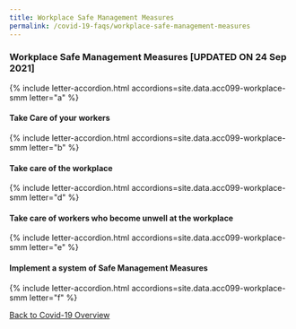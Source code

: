 ```yaml
---
title: Workplace Safe Management Measures
permalink: /covid-19-faqs/workplace-safe-management-measures
---
```


### Workplace Safe Management Measures [UPDATED ON 24 Sep 2021]

{% include letter-accordion.html accordions=site.data.acc099-workplace-smm letter="a" %}

#### Take Care of your workers

{% include letter-accordion.html accordions=site.data.acc099-workplace-smm letter="b" %}

#### Take care of the workplace

{% include letter-accordion.html accordions=site.data.acc099-workplace-smm letter="d" %}

#### Take care of workers who become unwell at the workplace

{% include letter-accordion.html accordions=site.data.acc099-workplace-smm letter="e" %}

#### Implement a system of Safe Management Measures

{% include letter-accordion.html accordions=site.data.acc099-workplace-smm letter="f" %}

[Back to Covid-19 Overview](/covid/)

<script src="/jquery/jquery.min.js"></script>
<script src="/jquery/resize-tables.js"></script>
